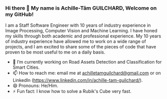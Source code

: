 ### Hi there 👋 My name is Achille-Tâm GUILCHARD, Welcome on my GitHub! 
I am a Staff Software Engineer with 10 years of industry experience in Image Processing, Computer Vision and Machine Learning.
I have honed my skills through both academic and professional experience. My 10 years of industry experience have allowed me to work on a wide range of projects, and I am excited to share some of the pieces of code that have proven to be most useful to me on a daily basis.

- 🔭 I’m currently working on Road Assets Detection and Classification for Smart Cities.
- 📫 How to reach me: email me at achilletamguilchard@gmail.com or on LinkedIn (https://www.linkedin.com/in/achille-tam-guilchard/).
- 😄 Pronouns: He/Him.
- ⚡ Fun fact: I know how to solve a Rubik's Cube very fast.
